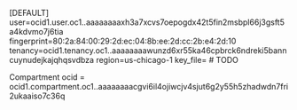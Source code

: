 [DEFAULT]
user=ocid1.user.oc1..aaaaaaaaxh3a7xcvs7oepogdx42t5fin2msbpl66j3gsft5a4kdvmo7j6tia
fingerprint=80:2a:84:00:29:2d:ec:04:8b:ee:2d:cc:2b:e4:2d:10
tenancy=ocid1.tenancy.oc1..aaaaaaaawunzd6xr55ka46cpbrck6ndreki5banncuynudejkajqhqsvdbza
region=us-chicago-1
key_file=<path to your private keyfile> # TODO

Compartment ocid = ocid1.compartment.oc1..aaaaaaaacgvi6il4ojiwcjv4sjut6g2y55h5zhadwdn7fri2ukaaiso7c36q